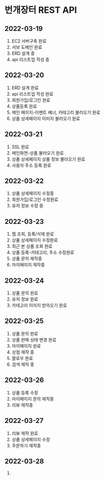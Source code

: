 # 번개장터 REST API


## 2022-03-19 
1. EC2 서버구축 완료
2. 서브 도메인 완료
3. ERD 설계 중
4. api 리스트업 작성 중

## 2022-03-20
1. ERD 설계 완료
2. api 리스트업 작성 완료
3. 회원가입/로그인 완료
4. 상품등록 완료
5. 메인 페이지-이벤트 베너, 카테고리 불러오기 완료
6. 상품 상세페이지 이미지 불러오기 완료

## 2022-03-21
1. SSL 완료
2. 메인화면-상품 불러오기 완료
3. 상품 상세페이지 상품 정보 불러오기 완료
4. 사용자 주소 등록 완료

## 2022-03-22
1. 상품 상세페이지 수정중
2. 회원가입/로그인 수정완료
3. 유저 정보 수정 중

## 2022-03-23
1. 찜 조회, 등록/삭제 완료
2. 상품 상세페이지 수정완료
3. 최근 본 상품 조회 완료
4. 상품 등록-카테고리, 주소 수정완료
5. 상품 문의 제작중
6. 마이페이지 제작중

## 2022-03-24
1. 상품 문의 완료
2. 유저 정보 완료
3. 카테고리 이미지 받아오기 완료

## 2022-03-25
1. 상품 문의 완료
2. 상품 판매 상태 변경 완료
3. 마이페이지 완료
4. 상점 제작 중
5. 팔로우 완료
6. 검색 제작 중

## 2022-03-26
1. 상품 등록 수정
2. 마이페이지 문의 제작중
3. 리뷰 제작중

## 2022-03-27
1. 리뷰 제작 완료
2. 상품 상세페이지 수정
3. 주문하기 제작중

## 2022-03-28
1. 